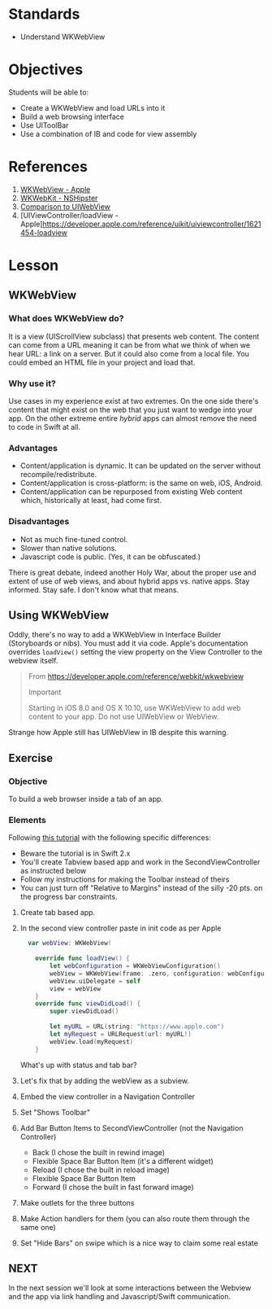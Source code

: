 # Standards

* Understand WKWebView

# Objectives

Students will be able to:

* Create a WKWebView and load URLs into it
* Build a web browsing interface
* Use UIToolBar
* Use a combination of IB and code for view assembly

# References

1. [WKWebView - Apple](https://developer.apple.com/reference/webkit/wkwebview)
2. [WKWebKit - NSHipster](http://nshipster.com/wkwebkit/)
3. [Comparison to UIWebView](http://blog.initlabs.com/post/100113463211/wkwebview-vs-uiwebview)
4. [UIViewController/loadView - Apple]https://developer.apple.com/reference/uikit/uiviewcontroller/1621454-loadview

# Lesson

## WKWebView

### What does WKWebView do?

It is a view (UIScrollView subclass) that presents web content. The content can come from
a URL meaning it can be from what we think of when we hear URL: a link on a server. But
it could also come from a local file. You could embed an HTML file in your project and load
that.

### Why use it?

Use cases in my experience exist at two extremes. On the one side there's content
that might exist on the web that you just want to wedge into your app. On the other extreme
entire _hybrid_ apps can almost remove the need to code in Swift at all. 

### Advantages

* Content/application is dynamic. It can be updated on the server without recompile/redistribute.
* Content/application is cross-platform: is the same on web, iOS, Android.
* Content/application can be repurposed from existing Web content which, historically at least, had come first.

### Disadvantages

* Not as much fine-tuned control.
* Slower than native solutions.
* Javascript code is public. (Yes, it can be obfuscated.)

There is great debate, indeed another Holy War, about the proper use and extent of use of web views, 
and about hybrid apps vs. native apps. Stay informed. Stay safe. I don't know what that means.

## Using WKWebView

Oddly, there's no way to add a WKWebView in Interface Builder (Storyboards or nibs). You must
add it via code. Apple's documentation overrides ```loadView()``` setting the view property on 
the View Controller to the webview itself.

> From https://developer.apple.com/reference/webkit/wkwebview
>
> Important
> 
> Starting in iOS 8.0 and OS X 10.10, use WKWebView to add web content to your app. Do not use UIWebView or WebView.

Strange how Apple still has UIWebView in IB despite this warning.

## Exercise

### Objective

To build a web browser inside a tab of an app.

### Elements

Following [this tutorial](http://www.appcoda.com/webkit-framework-intro/) with the following specific differences:

* Beware the tutorial is in Swift 2.x
* You'll create Tabview based app and work in the SecondViewController as instructed below
* Follow my instructions for making the Toolbar instead of theirs
* You can just turn off "Relative to Margins" instead of the silly -20 pts. on the progress bar constraints.

1. Create tab based app.
1. In the second view controller paste in init code as per Apple

    ```swift
      var webView: WKWebView!
        
        override func loadView() {
            let webConfiguration = WKWebViewConfiguration()
            webView = WKWebView(frame: .zero, configuration: webConfiguration)
            webView.uiDelegate = self
            view = webView
        }
        override func viewDidLoad() {
            super.viewDidLoad()
            
            let myURL = URL(string: "https://www.apple.com")
            let myRequest = URLRequest(url: myURL!)
            webView.load(myRequest)
        }
    ```
    What's up with status and tab bar? 
1. Let's fix that by adding the webView as a subview.
1. Embed the view controller in a Navigation Controller
1. Set "Shows Toolbar"
1. Add Bar Button Items to SecondViewController (not the Navigation Controller)
    * Back (I chose the built in rewind image)
    * Flexible Space Bar Button Item (it's a different widget)
    * Reload (I chose the built in reload image)
    * Flexible Space Bar Button Item
    * Forward (I chose the built in fast forward image)
1. Make outlets for the three buttons
1. Make Action handlers for them (you can also route them through the same one)
1. Set "Hide Bars" on swipe which is a nice way to claim some real estate


## NEXT

In the next session we'll look at some interactions between the Webview and the app via
link handling and Javascript/Swift communication.
